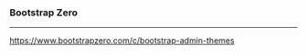### Bootstrap Zero
---
https://www.bootstrapzero.com/c/bootstrap-admin-themes




```
```

```
```

```
```


